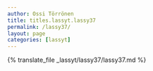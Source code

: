 ```yaml
---
author: Ossi Törrönen
title: titles.lassyt.lassy37
permalink: /lassy37/
layout: page
categories: [lassyt]
---
```

{% translate_file _lassyt/lassy37/lassy37.md %}
